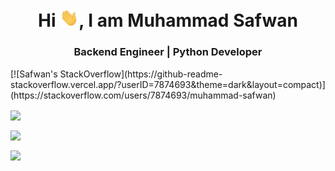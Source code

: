<h1 align="center">Hi <img src="https://raw.githubusercontent.com/ABSphreak/ABSphreak/master/gifs/Hi.gif" width="30px">, I am Muhammad Safwan</h1>
<h3 align="center">Backend Engineer | Python Developer </h3>

<div>
 [![Safwan's StackOverflow](https://github-readme-stackoverflow.vercel.app/?userID=7874693&theme=dark&layout=compact)](https://stackoverflow.com/users/7874693/muhammad-safwan)

<p><img align="center" src="https://github-readme-stats.vercel.app/api?username=MuhammadSafwan456&hide=issues&show_icons=true&include_all_commits=true&count_private=true&theme=tokyonight"/></p>
<p><img align="center" src="https://github-readme-streak-stats.herokuapp.com/?user=MuhammadSafwan456&theme=tokyonight"/></p>
  
<p><img align="center" src="https://github-readme-stackoverflow.vercel.app/?userID=7874693&theme=dark&layout=compact"/></p>
</div>
<!-- <br>
<br>
<br>
<br>
<br>
<br>
<br>
<br>

<p><img align="center" src="https://github-readme-stats.vercel.app/api/top-langs/?username=MuhammadSafwan456&layout=compact&theme=tokyonight&&hide=jupyterNotebook"/></p> -->
<!--
**MuhammadSafwan456/MuhammadSafwan456** is a ✨ _special_ ✨ repository because its `README.md` (this file) appears on your GitHub profile.

Here are some ideas to get you started:

- 🔭 I’m currently working on ...
- 🌱 I’m currently learning ...
- 👯 I’m looking to collaborate on ...
- 🤔 I’m looking for help with ...
- 💬 Ask me about ...
- 📫 How to reach me: ...
- 😄 Pronouns: ...
- ⚡ Fun fact: ...
-->
